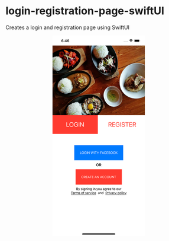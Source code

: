# login-registration-page-swiftUI
Creates a login and registration page using SwiftUI

<p align="center">
  <img src="https://github.com/aferisworld/login-registration-page-swiftUI/blob/master/myLoginPageSwiftUI/register.png" width="250">
</p>
